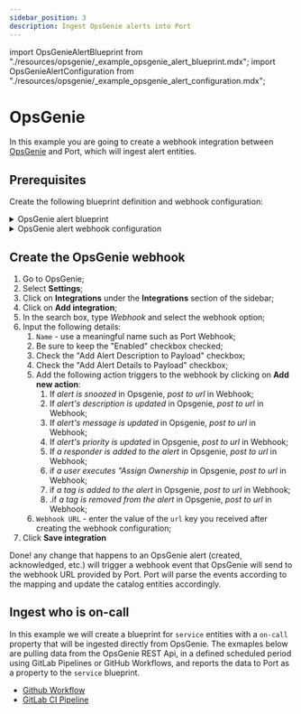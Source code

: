 ```yaml
---
sidebar_position: 3
description: Ingest OpsGenie alerts into Port
---
```


import OpsGenieAlertBlueprint from "./resources/opsgenie/\_example_opsgenie_alert_blueprint.mdx";
import OpsGenieAlertConfiguration from "./resources/opsgenie/\_example_opsgenie_alert_configuration.mdx";

# OpsGenie

In this example you are going to create a webhook integration between [OpsGenie](https://www.atlassian.com/software/opsgenie) and Port, which will ingest alert entities.

## Prerequisites

Create the following blueprint definition and webhook configuration:

<details>
<summary>OpsGenie alert blueprint</summary>

<OpsGenieAlertBlueprint/>

</details>

<details>
<summary>OpsGenie alert webhook configuration</summary>

<OpsGenieAlertConfiguration/>

</details>

## Create the OpsGenie webhook

1. Go to OpsGenie;
2. Select **Settings**;
3. Click on **Integrations** under the **Integrations** section of the sidebar;
4. Click on **Add integration**;
5. In the search box, type _Webhook_ and select the webhook option;
6. Input the following details:
   1. `Name` - use a meaningful name such as Port Webhook;
   2. Be sure to keep the "Enabled" checkbox checked;
   3. Check the "Add Alert Description to Payload" checkbox;
   4. Check the "Add Alert Details to Payload" checkbox;
   5. Add the following action triggers to the webhook by clicking on **Add new action**:
      1. If _alert is snoozed_ in Opsgenie, _post to url_ in Webhook;
      2. If _alert's description is updated_ in Opsgenie, _post to url_ in Webhook;
      3. If _alert's message is updated_ in Opsgenie, _post to url_ in Webhook;
      4. If _alert's priority is updated_ in Opsgenie, _post to url_ in Webhook;
      5. If _a responder is added to the alert_ in Opsgenie, _post to url_ in Webhook;
      6. if _a user executes "Assign Ownership_ in Opsgenie, _post to url_ in Webhook;
      7. if _a tag is added to the alert_ in Opsgenie, _post to url_ in Webhook;
      8. .if _a tag is removed from the alert_ in Opsgenie, _post to url_ in Webhook;
   6. `Webhook URL` - enter the value of the `url` key you received after creating the webhook configuration;
7. Click **Save integration**

Done! any change that happens to an OpsGenie alert (created, acknowledged, etc.) will trigger a webhook event that OpsGenie will send to the webhook URL provided by Port. Port will parse the events according to the mapping and update the catalog entities accordingly.

## Ingest who is on-call
In this example we will create a blueprint for `service` entities with a `on-call` property that will be ingested directly from OpsGenie. 
The exmaples below are pulling data from the OpsGenie REST Api, in a defined scheduled period using GitLab Pipelines or GitHub Workflows, and reports the data to Port as a property to the `service` blueprint.
- [Github Workflow](https://github.com/port-labs/opsgenie-oncall-example)
- [GitLab CI Pipeline](https://gitlab.com/getport-labs/opsgenie-oncall-example)
